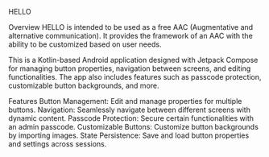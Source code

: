 HELLO

Overview
HELLO is intended to be used as a free AAC (Augmentative and alternative communication). It provides the framework of an AAC with the ability to be customized based on user needs.

This is a Kotlin-based Android application designed with Jetpack Compose for managing button properties, navigation between screens, and editing functionalities. The app also includes features such as passcode protection, customizable button backgrounds, and more.

Features
    Button Management: Edit and manage properties for multiple buttons.
    Navigation: Seamlessly navigate between different screens with dynamic content.
    Passcode Protection: Secure certain functionalities with an admin passcode.
    Customizable Buttons: Customize button backgrounds by importing images.
    State Persistence: Save and load button properties and settings across sessions.

